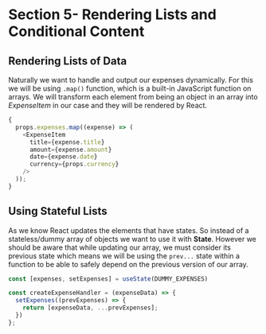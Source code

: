 # Section 5- Rendering Lists and Conditional Content
## Rendering Lists of Data
Naturally we want to handle and output our expenses dynamically. For this we will be using `.map()` function, which is a built-in JavaScript function on arrays. We will transform each element from being an object in an array into _ExpenseItem_ in our case and they will be rendered by React.
```javascript
{
  props.expenses.map((expense) => (
    <ExpenseItem
      title={expense.title}
      amount={expense.amount}
      date={expense.date}
      currency={props.currency}
    />
  ));
}
```

## Using Stateful Lists
As we know React updates the elements that have states. So instead of a stateless/dummy array of objects we want to use it with **State**. However we should be aware that while updating our array, we must consider its previous state which means we will be using the `prev...` state within a function to be able to safely depend on the previous version of our array.
```javascript
const [expenses, setExpenses] = useState(DUMMY_EXPENSES)

const createExpenseHandler = (expenseData) => {
  setExpenses((prevExpenses) => {
    return [expenseData, ...prevExpenses];
  })
};
```